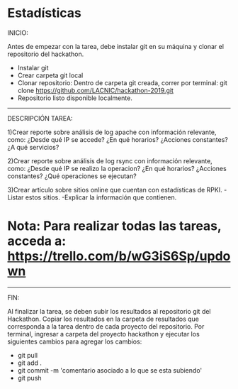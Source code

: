 # Estadísticas

INICIO: 

Antes de empezar con la tarea, debe instalar git en su máquina y clonar el repositorio del hackathon.
 - Instalar git
 - Crear carpeta git local
 - Clonar repositorio: Dentro de carpeta git creada, correr por terminal:
 git clone https://github.com/LACNIC/hackathon-2019.git
- Repositorio listo disponible localmente.

-----------------------------------------------------------------------
DESCRIPCIÓN TAREA:

1)Crear reporte sobre análisis de log apache con información relevante, como: 
¿Desde qué IP se accede?
¿En qué horarios?
¿Acciones constantes?
¿A qué servicios?

2)Crear reporte sobre análisis de log rsync con información relevante, como: 
¿Desde qué IP se realizo la operacion?
¿En qué horarios?
¿Acciones constantes?
¿Qué operaciones se ejecutan?

3)Crear artículo sobre sitios online que cuentan con estadísticas de RPKI.
-Listar estos sitios.
-Explicar la información que contienen.

# Nota: Para realizar todas las tareas, acceda a: https://trello.com/b/wG3iS6Sp/updown

----------------------------------------------------------------------
FIN: 

Al finalizar la tarea, se deben subir los resultados al repositorio git del Hackathon. Copiar los resultados en la carpeta de resultados que corresponda a la tarea dentro de cada proyecto del repositorio.
Por terminal, ingresar a carpeta del proyecto hackathon y ejecutar los siguientes cambios para agregar los cambios:
- git pull 
- git add . 
- git commit -m 'comentario asociado a lo que se esta subiendo'
- git push
